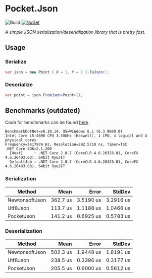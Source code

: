 # Pocket.Json

![Build](https://github.com/JoshuaLight/pocket.json/workflows/Build/badge.svg)
[![NuGet](https://img.shields.io/nuget/v/Pocket.Json.svg)](https://www.nuget.org/packages/Pocket.Json)


_A simple JSON serialization/deserialization library that is pretty fast._

## Usage
### Serialize
```c#
var json = new Point { X = 1, Y = 2 }.ToJson();
```

### Deserialize
```c#
var point = json.FromJson<Point>();
```

## Benchmarks (outdated)
Code for benchmarks can be found [here](https://github.com/JoshuaLight/Pocket.Json/blob/master/src/Benchmarks/Program.cs).
```
BenchmarkDotNet=v0.10.14, OS=Windows 8.1 (6.3.9600.0)
Intel Core i5-4690 CPU 3.50GHz (Haswell), 1 CPU, 4 logical and 4 physical cores
Frequency=3417974 Hz, Resolution=292.5710 ns, Timer=TSC
.NET Core SDK=2.1.200
  [Host]     : .NET Core 2.0.7 (CoreCLR 4.6.26328.01, CoreFX 4.6.26403.03), 64bit RyuJIT
  DefaultJob : .NET Core 2.0.7 (CoreCLR 4.6.26328.01, CoreFX 4.6.26403.03), 64bit RyuJIT
```

### Serialization
|         Method |     Mean |     Error |    StdDev |
|--------------- |---------:|----------:|----------:|
| NewtonsoftJson | 362.7 us | 3.5190 us | 3.2916 us |
|       Utf8Json | 113.7 us | 1.1188 us | 1.0466 us |
|     PocketJson | 141.2 us | 0.6925 us | 0.5783 us |

### Deserialization
|         Method |     Mean |     Error |    StdDev |
|--------------- |---------:|----------:|----------:|
| NewtonsoftJson | 502.3 us | 1.9448 us | 1.8191 us |
|       Utf8Json | 238.5 us | 0.3396 us | 0.3177 us |
|     PocketJson | 205.5 us | 0.6000 us | 0.5612 us |
